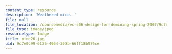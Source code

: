 ```yaml
---
content_type: resource
description: 'Weathered mine. '
file: null
file_location: /coursemedia/ec-s06-design-for-demining-spring-2007/9c7e0c9961754064368b66ff18b976ce_mine26.jpg
file_type: image/jpeg
resourcetype: Image
title: mine26.jpg
uid: 9c7e0c99-6175-4064-368b-66ff18b976ce
---
```


